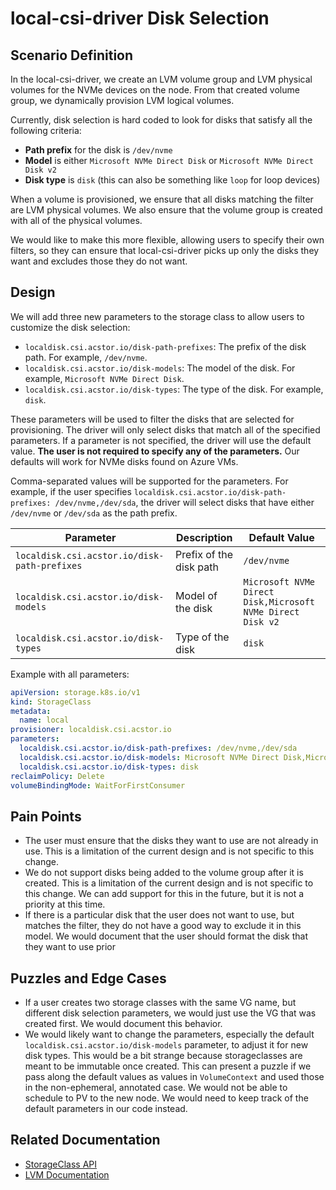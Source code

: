 # local-csi-driver Disk Selection

## Scenario Definition

In the local-csi-driver, we create an LVM volume group and LVM physical volumes
for the NVMe devices on the node. From that created volume group, we dynamically
provision LVM logical volumes.

Currently, disk selection is hard coded to look for disks that satisfy all the
following criteria:

- **Path prefix** for the disk is `/dev/nvme`
- **Model** is either `Microsoft NVMe Direct Disk` or
  `Microsoft NVMe Direct Disk v2`
- **Disk type** is `disk` (this can also be something like `loop` for loop devices)

When a volume is provisioned, we ensure that all disks matching the filter are
LVM physical volumes. We also ensure that the volume group is created with all
of the physical volumes.

We would like to make this more flexible, allowing users to specify their own
filters, so they can ensure that local-csi-driver picks up only the disks they
want and excludes those they do not want.

## Design

We will add three new parameters to the storage class to allow users to
customize the disk selection:

- `localdisk.csi.acstor.io/disk-path-prefixes`: The prefix of the disk path. For
  example, `/dev/nvme`.
- `localdisk.csi.acstor.io/disk-models`: The model of the disk. For example,
  `Microsoft NVMe Direct Disk`.
- `localdisk.csi.acstor.io/disk-types`: The type of the disk. For example, `disk`.

These parameters will be used to filter the disks that are selected for
provisioning. The driver will only select disks that match all of the
specified parameters. If a parameter is not specified, the driver will use the
default value. **The user is not required to specify any of the parameters.** Our
defaults will work for NVMe disks found on Azure VMs.

Comma-separated values will be supported for the parameters. For example, if
the user specifies `localdisk.csi.acstor.io/disk-path-prefixes: /dev/nvme,/dev/sda`,
the driver will select disks that have either `/dev/nvme` or `/dev/sda` as the
path prefix.

| Parameter                                   | Description                 | Default Value                                              |
|----------------------------------------------|----------------------------|------------------------------------------------------------|
| `localdisk.csi.acstor.io/disk-path-prefixes`     | Prefix of the disk path    | `/dev/nvme`                                                |
| `localdisk.csi.acstor.io/disk-models`            | Model of the disk          | `Microsoft NVMe Direct Disk,Microsoft NVMe Direct Disk v2` |
| `localdisk.csi.acstor.io/disk-types`             | Type of the disk           | `disk`                                                     |

Example with all parameters:

```yaml
apiVersion: storage.k8s.io/v1
kind: StorageClass
metadata:
  name: local
provisioner: localdisk.csi.acstor.io
parameters:
  localdisk.csi.acstor.io/disk-path-prefixes: /dev/nvme,/dev/sda
  localdisk.csi.acstor.io/disk-models: Microsoft NVMe Direct Disk,Microsoft NVMe Direct Disk v2
  localdisk.csi.acstor.io/disk-types: disk
reclaimPolicy: Delete
volumeBindingMode: WaitForFirstConsumer
```

## Pain Points

- The user must ensure that the disks they want to use are not already in use.
  This is a limitation of the current design and is not specific to this
  change.
- We do not support disks being added to the volume group after it is created.
  This is a limitation of the current design and is not specific to this
  change. We can add support for this in the future, but it is not a priority at
  this time.
- If there is a particular disk that the user does not want to use, but matches
  the filter, they do not have a good way to exclude it in this model. We would
  document that the user should format the disk that they want to use prior

## Puzzles and Edge Cases

- If a user creates two storage classes with the same VG name, but different
  disk selection parameters, we would just use the VG that was created first.
  We would document this behavior.
- We would likely want to change the parameters, especially the default
  `localdisk.csi.acstor.io/disk-models` parameter, to adjust it for new disk
  types. This would be a bit strange because storageclasses are meant to be
  immutable once created. This can present a puzzle if we pass along the default
  values as values in `VolumeContext` and used those in the non-ephemeral,
  annotated case. We would not be able to schedule to PV to the new node. We
  would need to keep track of the default parameters in our code instead.

## Related Documentation

- [StorageClass API](https://kubernetes.io/docs/concepts/storage/storage-classes/)
- [LVM Documentation](https://www.tldp.org/HOWTO/LVM-HOWTO/)
